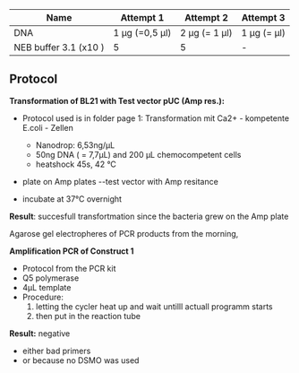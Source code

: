 ﻿---
aimtask: Transformation of E.coli BL21 with Test Vector pUC  
protocol: Transformation mit Ca2+ - kompetente E.coli - Zellen  
date: 2019-07-25  
participants: Martin Borgmann, Marie Wiedemann
---  
  
Name | Attempt 1 | Attempt 2 | Attempt 3  
-----------------------|----------------|------------------|-------------  
DNA | 1 µg (=0,5 µl) | 2 µg (= 1 µl) | 1 µg (= µl)  
NEB buffer 3.1 (x10 ) | 5 | 5 | -  
  
## Protocol  
  

**Transformation of BL21 with Test vector pUC (Amp res.):**

-   Protocol used is in folder page 1: Transformation mit Ca2+ - kompetente E.coli - Zellen
    -   Nanodrop: 6,53ng/µL
    -   50ng DNA ( = 7,7µL) and 200 µL chemocompetent cells
    -   heatshock 45s, 42 °C

  

-   plate on Amp plates --test vector with Amp resitance
-   incubate at 37°C overnight

  

**Result**: succesfull transfortmation since the bacteria grew on the Amp plate

  

Agarose gel electropheres of PCR products from the morning,

  

**Amplification PCR of Construct 1**

-   Protocol from the PCR kit
-   Q5 polymerase
-   4µL template
-   Procedure:
    1.  letting the cycler heat up and wait untilll actuall programm starts
    2.  then put in the reaction tube
        

**Result:**  negative

-   either bad primers
-   or because no DSMO was used
